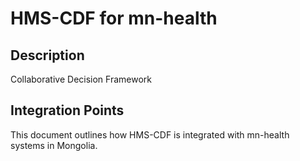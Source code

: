 # HMS-CDF for mn-health

## Description

Collaborative Decision Framework

## Integration Points

This document outlines how HMS-CDF is integrated with mn-health systems in Mongolia.

